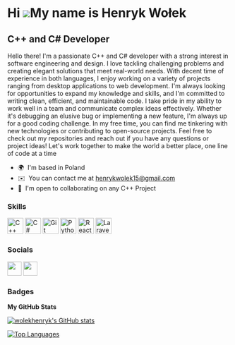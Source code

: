Hi ![](https://user-images.githubusercontent.com/18350557/176309783-0785949b-9127-417c-8b55-ab5a4333674e.gif)My name is Henryk Wołek
====================================================================================================================================

C++ and C# Developer
--------------------

Hello there! I'm a passionate C++ and C# developer with a strong interest in software engineering and design. I love tackling challenging problems and creating elegant solutions that meet real-world needs. With decent time of experience in both languages, I enjoy working on a variety of projects ranging from desktop applications to web development. I'm always looking for opportunities to expand my knowledge and skills, and I'm committed to writing clean, efficient, and maintainable code. I take pride in my ability to work well in a team and communicate complex ideas effectively. Whether it's debugging an elusive bug or implementing a new feature, I'm always up for a good coding challenge. In my free time, you can find me tinkering with new technologies or contributing to open-source projects. Feel free to check out my repositories and reach out if you have any questions or project ideas! Let's work together to make the world a better place, one line of code at a time

* 🌍  I'm based in Poland
* ✉️  You can contact me at [henrykwolek15@gmail.com](mailto:henrykwolek15@gmail.com)
* 🤝  I'm open to collaborating on any C++ Project

### Skills


<p align="left">
<a href="https://docs.microsoft.com/en-us/cpp/?view=msvc-170" target="_blank" rel="noreferrer"><img src="https://raw.githubusercontent.com/danielcranney/readme-generator/main/public/icons/skills/cplusplus-colored.svg" width="36" height="36" alt="C++" /></a>
<a href="https://docs.microsoft.com/en-us/dotnet/csharp/" target="_blank" rel="noreferrer"><img src="https://raw.githubusercontent.com/danielcranney/readme-generator/main/public/icons/skills/csharp-colored.svg" width="36" height="36" alt="C#" /></a>
<a href="https://git-scm.com/" target="_blank" rel="noreferrer"><img src="https://raw.githubusercontent.com/danielcranney/readme-generator/main/public/icons/skills/git-colored.svg" width="36" height="36" alt="Git" /></a>
<a href="https://www.python.org/" target="_blank" rel="noreferrer"><img src="https://raw.githubusercontent.com/danielcranney/readme-generator/main/public/icons/skills/python-colored.svg" width="36" height="36" alt="Python" /></a>
<a href="https://reactjs.org/" target="_blank" rel="noreferrer"><img src="https://raw.githubusercontent.com/danielcranney/readme-generator/main/public/icons/skills/react-colored.svg" width="36" height="36" alt="React" /></a>
<a href="https://laravel.com/" target="_blank" rel="noreferrer"><img src="https://raw.githubusercontent.com/danielcranney/readme-generator/main/public/icons/skills/laravel-colored.svg" width="36" height="36" alt="Laravel" /></a>
</p>


### Socials

<p align="left"> <a href="https://www.github.com/wolekhenryk" target="_blank" rel="noreferrer"><img src="https://raw.githubusercontent.com/danielcranney/readme-generator/main/public/icons/socials/github.svg" width="32" height="32" /></a> <a href="http://www.instagram.com/wolekh" target="_blank" rel="noreferrer"><img src="https://raw.githubusercontent.com/danielcranney/readme-generator/main/public/icons/socials/instagram.svg" width="32" height="32" /></a></p>

### Badges

<b>My GitHub Stats</b>

<a href="http://www.github.com/wolekhenryk"><img src="https://github-readme-stats.vercel.app/api?username=wolekhenryk&show_icons=true&hide=&count_private=true&title_color=0891b2&text_color=ffffff&icon_color=0891b2&bg_color=1c1917&hide_border=true&show_icons=true" alt="wolekhenryk's GitHub stats" /></a>

<a href="https://github.com/wolekhenryk" align="left"><img src="https://github-readme-stats.vercel.app/api/top-langs/?username=wolekhenryk&langs_count=10&title_color=0891b2&text_color=ffffff&icon_color=0891b2&bg_color=1c1917&hide_border=true&locale=en&custom_title=Top%20%Languages" alt="Top Languages" /></a>
